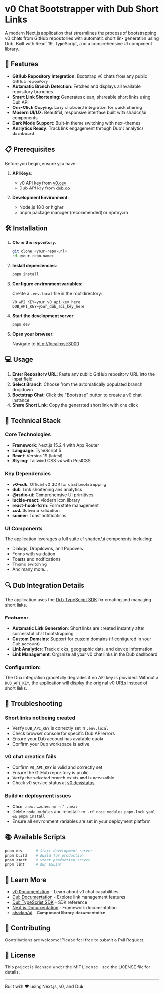 # v0 Chat Bootstrapper with Dub Short Links

A modern Next.js application that streamlines the process of bootstrapping v0 chats from GitHub repositories with automatic short link generation using Dub. Built with React 19, TypeScript, and a comprehensive UI component library.

## 🚀 Features

- **GitHub Repository Integration**: Bootstrap v0 chats from any public GitHub repository
- **Automatic Branch Detection**: Fetches and displays all available repository branches
- **Smart Link Shortening**: Generates clean, shareable short links using Dub API
- **One-Click Copying**: Easy clipboard integration for quick sharing
- **Modern UI/UX**: Beautiful, responsive interface built with shadcn/ui components
- **Dark Mode Support**: Built-in theme switching with next-themes
- **Analytics Ready**: Track link engagement through Dub's analytics dashboard

## 📋 Prerequisites

Before you begin, ensure you have:

1. **API Keys**:
   - v0 API key from [v0.dev](https://v0.dev)
   - Dub API key from [dub.co](https://dub.co)

2. **Development Environment**:
   - Node.js 18.0 or higher
   - pnpm package manager (recommended) or npm/yarn

## 🛠️ Installation

1. **Clone the repository**:
   ```bash
   git clone <your-repo-url>
   cd <your-repo-name>
   ```

2. **Install dependencies**:
   ```bash
   pnpm install
   ```

3. **Configure environment variables**:
   
   Create a `.env.local` file in the root directory:
   ```env
   V0_API_KEY=your_v0_api_key_here
   DUB_API_KEY=your_dub_api_key_here
   ```

4. **Start the development server**:
   ```bash
   pnpm dev
   ```

5. **Open your browser**:
   
   Navigate to [http://localhost:3000](http://localhost:3000)

## 💻 Usage

1. **Enter Repository URL**: Paste any public GitHub repository URL into the input field
2. **Select Branch**: Choose from the automatically populated branch dropdown
3. **Bootstrap Chat**: Click the "Bootstrap" button to create a v0 chat instance
4. **Share Short Link**: Copy the generated short link with one click

## 🔧 Technical Stack

### Core Technologies
- **Framework**: Next.js 15.2.4 with App Router
- **Language**: TypeScript 5
- **React**: Version 19 (latest)
- **Styling**: Tailwind CSS v4 with PostCSS

### Key Dependencies
- **v0-sdk**: Official v0 SDK for chat bootstrapping
- **dub**: Link shortening and analytics
- **@radix-ui**: Comprehensive UI primitives
- **lucide-react**: Modern icon library
- **react-hook-form**: Form state management
- **zod**: Schema validation
- **sonner**: Toast notifications

### UI Components
The application leverages a full suite of shadcn/ui components including:
- Dialogs, Dropdowns, and Popovers
- Forms with validation
- Toasts and notifications
- Theme switching
- And many more...

## 🔍 Dub Integration Details

The application uses the [Dub TypeScript SDK](https://github.com/dubinc/dub-ts) for creating and managing short links.

### Features:
- **Automatic Link Generation**: Short links are created instantly after successful chat bootstrapping
- **Custom Domains**: Support for custom domains (if configured in your Dub account)
- **Link Analytics**: Track clicks, geographic data, and device information
- **Link Management**: Organize all your v0 chat links in the Dub dashboard

### Configuration:
The Dub integration gracefully degrades if no API key is provided. Without a `DUB_API_KEY`, the application will display the original v0 URLs instead of short links.

## 🐛 Troubleshooting

### Short links not being created
- Verify `DUB_API_KEY` is correctly set in `.env.local`
- Check browser console for specific Dub API errors
- Ensure your Dub account has available quota
- Confirm your Dub workspace is active

### v0 chat creation fails
- Confirm `V0_API_KEY` is valid and correctly set
- Ensure the GitHub repository is public
- Verify the selected branch exists and is accessible
- Check v0 service status at [v0.dev/status](https://v0.dev/status)

### Build or deployment issues
- Clear `.next` cache: `rm -rf .next`
- Delete `node_modules` and reinstall: `rm -rf node_modules pnpm-lock.yaml && pnpm install`
- Ensure all environment variables are set in your deployment platform

## 📚 Available Scripts

```bash
pnpm dev      # Start development server
pnpm build    # Build for production
pnpm start    # Start production server
pnpm lint     # Run ESLint
```

## 🔗 Learn More

- [v0 Documentation](https://v0.dev/docs) - Learn about v0 chat capabilities
- [Dub Documentation](https://dub.co/docs) - Explore link management features
- [Dub TypeScript SDK](https://dub.co/docs/sdks/typescript) - SDK reference
- [Next.js Documentation](https://nextjs.org/docs) - Framework documentation
- [shadcn/ui](https://ui.shadcn.com) - Component library documentation

## 🤝 Contributing

Contributions are welcome! Please feel free to submit a Pull Request.

## 📄 License

This project is licensed under the MIT License - see the LICENSE file for details.

---

Built with ❤️ using Next.js, v0, and Dub
